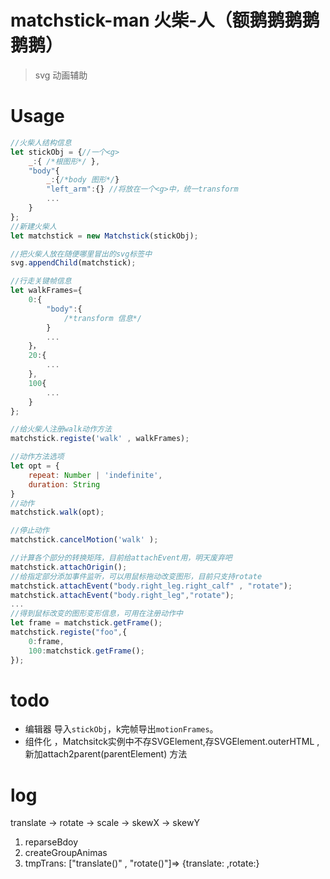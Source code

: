 # matchstick-man 火柴-人（额鹅鹅鹅鹅鹅鹅）
> svg 动画辅助

# Usage
```js
//火柴人结构信息
let stickObj = {//一个<g>
    _:{ /*根图形*/ },
    "body"{
        _:{/*body 图形*/}
        "left_arm":{} //将放在一个<g>中，统一transform
        ...
    }
};
//新建火柴人
let matchstick = new Matchstick(stickObj);

//把火柴人放在随便哪里冒出的svg标签中
svg.appendChild(matchstick);

//行走关键帧信息
let walkFrames={
    0:{
        "body":{
            /*transform 信息*/
        }
        ...
    }，
    20:{
        ...
    },
    100{
        ...
    }
};

//给火柴人注册walk动作方法
matchstick.registe('walk' , walkFrames);

//动作方法选项
let opt = {
    repeat: Number | 'indefinite',
    duration: String
}
//动作
matchstick.walk(opt);

//停止动作
matchstick.cancelMotion('walk' );

//计算各个部分的转换矩阵，目前给attachEvent用，明天废弃吧
matchstick.attachOrigin();
//给指定部分添加事件监听，可以用鼠标拖动改变图形，目前只支持rotate
matchstick.attachEvent("body.right_leg.right_calf" , "rotate");
matchstick.attachEvent("body.right_leg","rotate");
...
//得到鼠标改变的图形变形信息，可用在注册动作中
let frame = matchstick.getFrame();
matchstick.registe("foo",{
    0:frame,
    100:matchstick.getFrame();
});


```




# todo
- 编辑器 导入`stickObj`，k完帧导出`motionFrames`。
- 组件化 ，Matchsitck实例中不存SVGElement,存SVGElement.outerHTML , 新加attach2parent(parentElement) 方法

# log
translate -> rotate -> scale -> skewX -> skewY
1. reparseBdoy
2. createGroupAnimas
3. tmpTrans: ["translate()" , "rotate()"]=> {translate: ,rotate:}